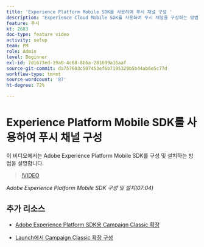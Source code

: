 ```yaml
---
title: 'Experience Platform Mobile SDK를 사용하여 푸시 채널 구성 '
description: 'Experience Cloud Mobile SDK를 사용하여 푸시 채널을 구성하는 방법을 알아봅니다. '
feature: 푸시
kt: 2683
doc-type: feature video
activity: setup
team: PM
role: Admin
level: Beginner
exl-id: 7d1673ed-19a0-4c68-8bba-281609a16aaf
source-git-commit: da757603c597453ef6b7195329b5b44ab6e5c77d
workflow-type: tm+mt
source-wordcount: '87'
ht-degree: 72%

---
```


# Experience Platform Mobile SDK를 사용하여 푸시 채널 구성

이 비디오에서는 Adobe Experience Platform Mobile SDK를 구성 및 설치하는 방법을 설명합니다.

>[!VIDEO](https://video.tv.adobe.com/v/27699?quality=12)

*Adobe Experience Platform Mobile SDK 구성 및 설치(07:04)*

## 추가 리소스

* [Adobe Experience Platform SDK용 Campaign Classic 확장](https://helpx-internal.corp.adobe.com/content/help/ko/campaign/kb/acc-aep-extension.html)

* [Launch에서 Campaign Classic 확장 구성](https://aep-sdks.gitbook.io/docs/using-mobile-extensions/adobe-campaignclassic)
